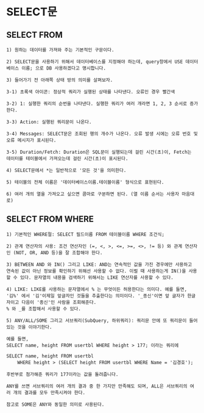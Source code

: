 


# SELECT문


## SELECT FROM
    1) 원하는 데이터를 가져와 주는 기본적인 구문이다.
    
    2) SELECT문을 사용하기 위해서 데이터베이스를 지정해야 하는데, query창에서 USE 데이터 베이스 이름; 으로 DB 사용하겠다고 명시합니다.

    3) 들어가기 전 아래쪽 상태 방의 의미를 살펴보자.
    
    3-1) 초록색 아이콘: 정상적 쿼리가 실행된 상태를 나타낸다. 오류인 경우 빨간색
    
    3-2) 1: 실행한 쿼리의 순번을 나타낸다. 실행한 쿼리가 여러 개라면 1, 2, 3 순서로 증가한다.
    
    3-3) Action: 실행된 쿼리문이 나온다.
    
    3-4) Messages: SELECT문은 조회된 행의 개수가 나온다. 오류 발생 시에는 오류 번호 및 오류 메시지가 표시된다.
    
    3-5) Duration/Fetch: Duration은 SQL문이 실행되는데 걸린 시간(초)이, Fetch는 데이터를 테이블에서 가져오는데 걸린 시간(초)이 표시된다.

    4) SELECT문에서 *는 일반적으로 '모든 것'을 의미한다.

    5) 테이블의 전체 이름은 '데이터베이스이름.테이블이름' 형식으로 표현된다.

    6) 여러 개의 열을 가져오고 싶으면 콤마로 구분하면 된다. (열 이름 순서는 사용자 마음대로)


## SELECT FROM WHERE
    1) 기본적인 WHERE절: SELECT 필드이름 FROM 테이블이름 WHERE 조건식;

    2) 관계 연산자의 사용: 조건 연산자인 (=, <, >, <=, >=, <>, != 등) 와 관계 연산자인 (NOT, OR, AND 등)을 잘 조합해야 한다.

    3) BETWEEN AND 와 IN() 그리고 LIKE: AND는 연속적인 값을 가진 경우에만 사용하고 연속된 값이 아닌 정보를 확인하기 위해선 사용할 수 없다. 이럴 때 사용하는게 IN()을 사용할 수 있다. 문자열의 내용을 검색하기 위해서는 LIKE 연산자를 사용할 수 있다.

    4) LIKE: LIKE를 사용하는 문자열에서 % 는 무엇이든 허용한다는 의미다. 예를 들면, '김%' 에서 '김'이제일 앞글자인 것들을 추출한다는 의미이다. '_종신'이면 앞 글자가 한글자이고 다음이 '종신'인 사람을 조회해준다.
    % 와 _를 조합해서 사용할 수 있다.

    5) ANY/ALL/SOME 그리고 서브쿼리(SubQuery, 하위쿼리): 쿼리문 안에 또 쿼리문이 들어 있는 것을 이야기한다. 

    예를 들면, 
    SELECT name, height FROM usertbl WHERE height > 177; 이라는 쿼리에

    SELECT name, height FROM usertbl
        WHERE height > (SELECT height FROM usertbl WHERE Name = '김경호');

    후반부로 첨가해준 쿼리가 177이라는 값을 돌려줍니다. 

    ANY를 쓰면 서브쿼리의 여러 개의 결과 중 한 가지만 만족해도 되며, ALL은 서브쿼리의 여러 개의 결과를 모두 만족시켜야 한다.

    참고로 SOME은 ANY와 동일한 의미로 사용된다.






